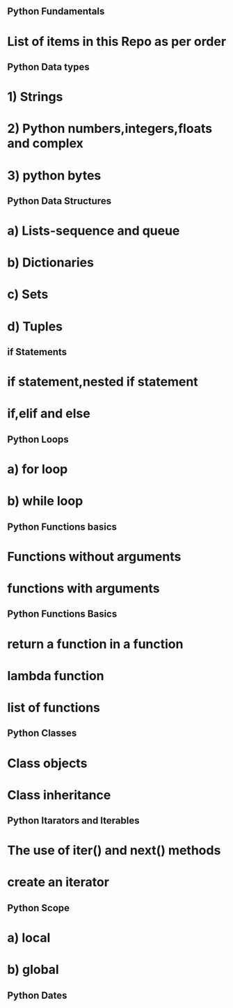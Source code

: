 ## Python Fundamentals
#  List of items in this Repo as per order

## Python Data types

#  1) Strings
#  2) Python numbers,integers,floats and complex 
#  3) python bytes  

## Python Data Structures

#  a)  Lists-sequence and queue
#  b)  Dictionaries
#  c)  Sets
#  d)  Tuples

## if Statements

  # if statement,nested if statement
  #   if,elif and else

## Python Loops

 #  a)  for loop
 #  b)  while loop

## Python Functions basics

 #  Functions without arguments
 #  functions with arguments

## Python Functions Basics
 #  return a function in a function
 #  lambda function
  # list of functions
 
## Python Classes

 #  Class objects
 #  Class inheritance

## Python Itarators and Iterables
 #  The use of iter() and next() methods
 #  create an iterator

## Python Scope

 # a)  local 
 # b)  global

## Python Dates
